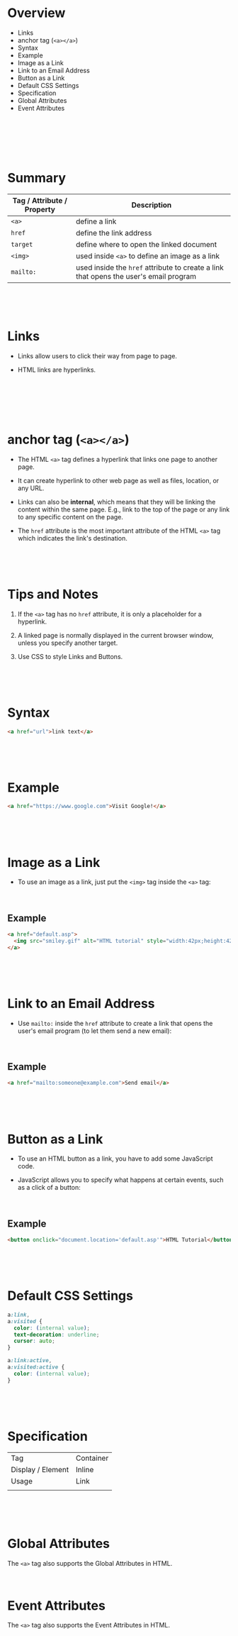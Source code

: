 # Overview

- Links
- anchor tag (`<a></a>`)
- Syntax
- Example
- Image as a Link
- Link to an Email Address
- Button as a Link
- Default CSS Settings
- Specification
- Global Attributes
- Event Attributes

&nbsp;

&nbsp;

&nbsp;

# Summary

| Tag / Attribute / Property | Description                                                                           |
| -------------------------- | ------------------------------------------------------------------------------------- |
| `<a>`                      | define a link                                                                         |
| `href`                     | define the link address                                                               |
| `target`                   | define where to open the linked document                                              |
| `<img>`                    | used inside `<a>` to define an image as a link                                        |
| `mailto:`                  | used inside the `href` attribute to create a link that opens the user's email program |

&nbsp;

&nbsp;

# Links

- Links allow users to click their way from page to page.

- HTML links are hyperlinks.

&nbsp;

&nbsp;

&nbsp;

# anchor tag (`<a></a>`)

- The HTML `<a>` tag defines a hyperlink that links one page to another page.

- It can create hyperlink to other web page as well as files, location, or any URL.

- Links can also be **internal**, which means that they will be linking the content within the same page. E.g., link to the top of the page or any link to any specific content on the page.

- The `href` attribute is the most important attribute of the HTML `<a>` tag which indicates the link's destination.

&nbsp;

&nbsp;

# Tips and Notes

1. If the `<a>` tag has no `href` attribute, it is only a placeholder for a hyperlink.

2. A linked page is normally displayed in the current browser window, unless you specify another target.

3. Use CSS to style Links and Buttons.

&nbsp;

&nbsp;

# Syntax

```html
<a href="url">link text</a>
```

&nbsp;

&nbsp;

# Example

```html
<a href="https://www.google.com">Visit Google!</a>
```

&nbsp;

&nbsp;

# Image as a Link

- To use an image as a link, just put the `<img>` tag inside the `<a>` tag:

&nbsp;

## Example

```html
<a href="default.asp">
  <img src="smiley.gif" alt="HTML tutorial" style="width:42px;height:42px;" />
</a>
```

&nbsp;

&nbsp;

# Link to an Email Address

- Use `mailto:` inside the `href` attribute to create a link that opens the user's email program (to let them send a new email):

&nbsp;

## Example

```html
<a href="mailto:someone@example.com">Send email</a>
```

&nbsp;

&nbsp;

# Button as a Link

- To use an HTML button as a link, you have to add some JavaScript code.

- JavaScript allows you to specify what happens at certain events, such as a click of a button:

&nbsp;

## Example

```html
<button onclick="document.location='default.asp'">HTML Tutorial</button>
```

&nbsp;

&nbsp;

# Default CSS Settings

```css
a:link,
a:visited {
  color: (internal value);
  text-decoration: underline;
  cursor: auto;
}

a:link:active,
a:visited:active {
  color: (internal value);
}
```

&nbsp;

&nbsp;

# Specification

|                   |           |
| ----------------- | --------- |
| Tag               | Container |
| Display / Element | Inline    |
| Usage             | Link      |
|                   |           |

&nbsp;

&nbsp;

# Global Attributes

The `<a>` tag also supports the Global Attributes in HTML.

&nbsp;

# Event Attributes

The `<a>` tag also supports the Event Attributes in HTML.

&nbsp;
